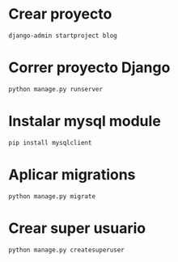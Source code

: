 # Crear proyecto
`django-admin startproject blog`

# Correr proyecto Django
`python manage.py runserver`

# Instalar mysql module
`pip install mysqlclient`

# Aplicar migrations
`python manage.py migrate`

# Crear super usuario
`python manage.py createsuperuser`

# 